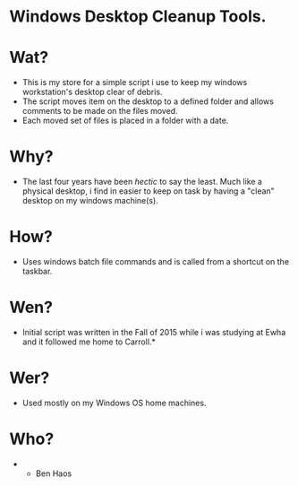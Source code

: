 # Windows Desktop Cleanup Tools.

# Wat?

* This is my store for a simple script i use to keep my windows workstation's desktop clear of debris.
* The script moves item on the desktop to a defined folder and allows comments to be made on the files moved.
* Each moved set of files is placed in a folder with a date.

# Why?

* The last four years have been *hectic* to say the least. Much like a physical desktop, i find in easier to keep on task by having a "clean" desktop on my windows machine(s).

# How?

* Uses windows batch file commands and is called from a shortcut on the taskbar.

# Wen?

* Initial script was written in the Fall of 2015 while i was studying at Ewha and it followed me home to Carroll.* 

# Wer?

* Used mostly on my Windows OS home machines.

# Who?

* - Ben Haos
